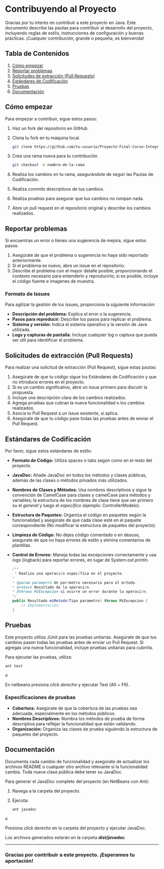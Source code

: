 # Contribuyendo al Proyecto

Gracias por tu interés en contribuir a este proyecto en Java. Este documento describe las pautas para contribuir al desarrollo del proyecto, incluyendo reglas de estilo, instrucciones de configuración y buenas prácticas. ¡Cualquier contribución, grande o pequeña, es bienvenida!

## Tabla de Contenidos

1. [Cómo empezar](#cómo-empezar)
2. [Reportar problemas](#reportar-problemas)
3. [Solicitudes de extracción (Pull Requests)](#solicitudes-de-extracción-pull-requests)
4. [Estándares de Codificación](#estándares-de-codificación)
5. [Pruebas](#pruebas)
6. [Documentación](#documentación)

## Cómo empezar

Para empezar a contribuir, sigue estos pasos:

1. Haz un fork del repositorio en GitHub.
2. Clona tu fork en tu máquina local.

   ```bash
   git clone https://github.com/tu-usuario/Proyecto-Final-Curso-Integrador-I-Sistemas-Software.git
   ```

3. Crea una rama nueva para tu contribución.

    ```bash
   git checkout -b nombre-de-la-rama
   ```

4. Realiza los cambios en tu rama, asegurándote de seguir las Pautas de Codificación.
5. Realiza commits descriptivos de tus cambios.
6. Realiza pruebas para asegurar que tus cambios no rompan nada.
7. Abre un pull request en el repositorio original y describe los cambios realizados.

## Reportar problemas

Si encuentras un error o tienes una sugerencia de mejora, sigue estos pasos:

1. Asegúrate de que el problema o sugerencia no haya sido reportado anteriormente.
2. Si el problema es nuevo, abre un issue en el repositorio.
3. Describe el problema con el mayor detalle posible, proporcionando el contexto necesario para entenderlo y reproducirlo; si es posible, incluye el código fuente e imagenes de muestra.

### Formato de Issues

Para agilizar la gestión de los issues, proporciona la siguiente información:

- **Descripción del problema:** Explica el error o la sugerencia.
- **Pasos para reproducir:** Describe los pasos para replicar el problema.
- **Sistema y versión:** Indica el sistema operativo y la versión de Java utilizada.
- **Logs y capturas de pantalla:** Incluye cualquier log o captura que pueda ser útil para identificar el problema.

## Solicitudes de extracción (Pull Requests)

Para realizar una solicitud de extracción (Pull Request), sigue estas pautas:

1. Asegúrate de que tu código sigue los Estándares de Codificación y que no introduce errores en el proyecto.
2. Si es un cambio significativo, abre un issue primero para discutir la propuesta.
3. Incluye una descripción clara de los cambios realizados.
4. Agrega pruebas que cubran la nueva funcionalidad o los cambios realizados.
5. Asocia tu Pull Request a un issue existente, si aplica.
6. Asegúrate de que tu código pase todas las pruebas antes de enviar el Pull Request.

## Estándares de Codificación

Por favor, sigue estos estándares de estilo:

- **Formato de Código:** Utiliza spaces o tabs según como en el resto del proyecto.
- **JavaDoc:** Añade JavaDoc en todos los métodos y clases públicas, además de las clases o métodos privados más utilizados.
- **Nombres de Clases y Métodos:** Usa nombres descriptivos y sigue la convención de CamelCase para clases y camelCase para métodos y variables; la estructura de los nombres de clase tiene que ser primero su el _general_ y luego el _específico_ (ejemplo: ControllerModelo).
- **Estructura de Paquetes:** Organiza el código en paquetes según la funcionalidad y asegúrate de que cada clase esté en el paquete correspondiente (No modificar la estructura de paquetes del proyecto).
- **Limpieza de Código:** No dejes código comentado o en desuso, asegurate de que no haya errores de estilo y elimina comentarios de plantillas.
- **Control de Errores:** Maneja todas las excepciones correctamente y usa logs (logback) para reportar errores, en lugar de System.out.println.

    ```java
    /**
     * Realiza una operación específica en el proyecto.
    *
    * @param parametro Un parámetro necesario para el método.
    * @return Resultado de la operación.
    * @throws MiExcepcion si ocurre un error durante la operación.
    */
    public Resultado miMetodo(Tipo parametro) throws MiExcepcion {
        // Implementación
    }
    ```

## Pruebas

Este proyecto utiliza JUnit para las pruebas unitarias. Asegúrate de que tus cambios pasen todas las pruebas antes de enviar un Pull Request. Si agregas una nueva funcionalidad, incluye pruebas unitarias para cubrirla.

Para ejecutar las pruebas, utiliza:

```bash
ant test
```

o

En netbeans presiona _click derecho_ y ejecutar Test (Alt + F6).

### Especificaciones  de pruebas

- **Cobertura:** Asegúrate de que la cobertura de las pruebas sea adecuada, especialmente en los métodos públicos.
- **Nombres Descriptivos:** Nombra los métodos de prueba de forma descriptiva para reflejar la funcionalidad que están validando.
- **Organización:** Organiza las clases de prueba siguiendo la estructura de paquetes del proyecto.

## Documentación

Documenta cada cambio de funcionalidad y asegúrate de actualizar los archivos README o cualquier otro archivo relevante si la funcionalidad cambia. Toda nueva clase pública debe tener su JavaDoc.

Para generar el JavaDoc completo del proyecto (en NetBeans con Ant):

1. Navega a la carpeta del proyecto.
2. Ejecuta:

    ```bash
    ant javadoc
    ```

o

Presiona _click derecho_ en la carpeta del proyecto y ejecutar JavaDoc.

Los archivos generados estarán en la carpeta _**dist/javadoc**_.

---

### **Gracias por contribuir a este proyecto. ¡Esperamos tu aportación!**
